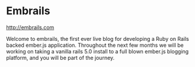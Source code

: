 # Embrails

http://embrails.com

Welcome to embrails, the first ever live blog for developing a Ruby on Rails backed ember.js application. Throughout the next few months we will be working on taking a vanilla rails 5.0 install to a full blown ember.js blogging platform, and you will be part of the journey.
